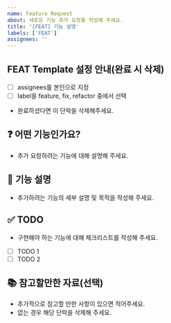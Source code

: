 ```yaml
---
name: Feature Request
about: 새로운 기능 추가 요청을 작성해 주세요.
title: '[FEAT] 기능 설명'
labels: ['FEAT']
assignees: ''
---
```


## FEAT Template 설정 안내(완료 시 삭제)

- [ ] assignees를 본인으로 지정
- [ ] label을 feature, fix, refactor 중에서 선택
- 완료하셨다면 이 단락을 삭제해주세요.

## ❓ 어떤 기능인가요?

- 추가 요청하려는 기능에 대해 설명해 주세요.

## 📝 기능 설명

- 추가하려는 기능의 세부 설명 및 목적을 작성해 주세요.

## ✅ TODO

- 구현해야 하는 기능에 대해 체크리스트를 작성해 주세요.

- [ ] TODO 1
- [ ] TODO 2

## 📚 참고할만한 자료(선택)

- 추가적으로 참고할 만한 사항이 있으면 적어주세요.
- 없는 경우 해당 단락을 삭제해 주세요.
